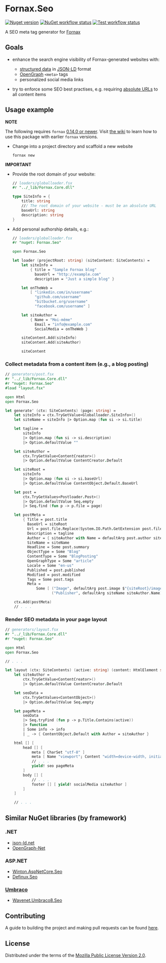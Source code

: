 # Fornax.Seo

[![Nuget version][]][Package host]
[![NuGet workflow status][]][NuGet Workflow]
[![Test workflow status][]][Test Workflow]

A SEO meta tag generator for [Fornax](https://ionide.io/Tools/fornax.html)

## Goals

- enhance the search engine visibility of Fornax-generated websites with:

  + [structured data][] in [JSON-LD](https://json-ld.org) format
  + [OpenGraph](https://ogp.me) `<meta>` tags
  + personalized social media links

- try to enforce some SEO best practises, e.g. requiring [absolute URLs][] to all content items


## Usage example

**NOTE**

The following requires `fornax` [0.14.0 or newer][from nuget.org].
Visit [the wiki] to learn how to use this package with earlier `fornax` versions.

- Change into a project directory and scaffold a new website


      fornax new

**IMPORTANT**

- Provide the root domain of your website:

    ```fsharp
    // loaders/globalloader.fsx
    #r "../_lib/Fornax.Core.dll"

    type SiteInfo = {
        title: string
        /// The root domain of your website - must be an absolute URL
        baseUrl: string
        description: string
    }
    ```

- Add personal authorship details, e.g.:

    ```fsharp
    // loaders/globalloader.fsx
    #r "nuget: Fornax.Seo"

    open Fornax.Seo

    let loader (projectRoot: string) (siteContent: SiteContents) =
        let siteInfo =
            { title = "Sample Fornax blog"
              baseUrl = "http://example.com"
              description = "Just a simple blog" }

        let onTheWeb =
            [ "linkedin.com/in/username"
              "github.com/username"
              "bitbucket.org/username"
              "facebook.com/username" ]

        let siteAuthor =
            { Name = "Moi-même"
              Email = "info@example.com"
              SocialMedia = onTheWeb }

        siteContent.Add(siteInfo)
        siteContent.Add(siteAuthor)

        siteContent
    ```

### Collect metadata from a content item (e.g., a blog posting)

~~~fsharp
// generators/post.fsx
#r "../_lib/Fornax.Core.dll"
#r "nuget: Fornax.Seo"
#load "layout.fsx"

open Html
open Fornax.Seo

let generate' (ctx: SiteContents) (page: string) =
    let siteInfo = ctx.TryGetValue<Globalloader.SiteInfo>()
    let siteName = siteInfo |> Option.map (fun si -> si.title)

    let tagline =
        siteInfo
        |> Option.map (fun si -> si.description)
        |> Option.defaultValue ""

    let siteAuthor =
        ctx.TryGetValue<ContentCreator>()
        |> Option.defaultValue ContentCreator.Default

    let siteRoot =
        siteInfo
        |> Option.map (fun si -> si.baseUrl)
        |> Option.defaultValue ContentObject.Default.BaseUrl

    let post =
        ctx.TryGetValues<Postloader.Post>()
        |> Option.defaultValue Seq.empty
        |> Seq.find (fun p -> p.file = page)

    let postMeta =
        { Title = post.title
          BaseUrl = siteRoot
          Url = post.file.Replace(System.IO.Path.GetExtension post.file, ".html")
          Description = tagline
          Author = { siteAuthor with Name = defaultArg post.author siteAuthor.Name }
          SiteName = siteName
          Headline = Some post.summary
          ObjectType = Some "Blog"
          ContentType = Some "BlogPosting"
          OpenGraphType = Some "article"
          Locale = Some "en-us"
          Published = post.published
          Modified = post.modified
          Tags = Some post.tags
          Meta =
              Some [ ("Image", defaultArg post.image $"{siteRoot}/images/avatar.jpg")
                     ("Publisher", defaultArg siteName siteAuthor.Name) ] }

    ctx.Add(postMeta)
    // . . .
~~~

### Render SEO metadata in your page layout

~~~fsharp
// generators/layout.fsx
#r "../_lib/Fornax.Core.dll"
#r "nuget: Fornax.Seo"

open Html
open Fornax.Seo

// . . .

let layout (ctx: SiteContents) (active: string) (content: HtmlElement seq) =
    let siteAuthor =
        ctx.TryGetValue<ContentCreator>()
        |> Option.defaultValue ContentCreator.Default

    let seoData =
        ctx.TryGetValues<ContentObject>()
        |> Option.defaultValue Seq.empty

    let pageMeta =
        seoData
        |> Seq.tryFind (fun p -> p.Title.Contains(active))
        |> function
        | Some info -> info
        | _ -> { ContentObject.Default with Author = siteAuthor }

    html [] [
        head [] [
            meta [ CharSet "utf-8" ]
            meta [ Name "viewport"; Content "width=device-width, initial-scale=1" ]
            // . . .
            yield! seo pageMeta
        ]
        body [] [
            // . . .
            footer [] [ yield! socialMedia siteAuthor ]
        ]
    ]

    // . . .
~~~


## Similar NuGet libraries (by framework)

### .NET

- [json-ld.net](https://github.com/linked-data-dotnet/json-ld.net)
- [OpenGraph-Net](https://ghorsey.github.io/OpenGraph-Net)

### ASP.NET

- [Winton.AspNetCore.Seo](https://github.com/wintoncode/Winton.AspNetCore.Seo)
- [Definux.Seo](https://github.com/Definux/Seo)

### [Umbraco](https://umbraco.com)

- [Wavenet.Umbraco8.Seo](https://www.nuget.org/packages/Wavenet.Umbraco8.Seo)


## Contributing

A guide to building the project and making pull requests can be found [here](https://github.com/rdipardo/Fornax.Seo/blob/main/CONTRIBUTING.md).


## License

Distributed under the terms of the [Mozilla Public License Version 2.0][].


[structured data]: https://developers.google.com/search/docs/guides/intro-structured-data
[absolute URLs]: https://stackoverflow.com/a/64830732
[the documentation]: https://heredocs.io
[from source]: https://github.com/ionide/Fornax#build-process
[from nuget.org]: https://www.nuget.org/packages/Fornax
[the wiki]: https://github.com/rdipardo/Fornax.Seo/wiki/FAQ#faq

[Nuget version]: https://img.shields.io/nuget/vpre/Fornax.Seo?color=blueviolet&logo=nuget
[Package host]: https://www.nuget.org/packages/Fornax.Seo
[NuGet Workflow]: https://github.com/rdipardo/Fornax.Seo/actions/workflows/nuget.yml
[NuGet workflow status]: https://github.com/rdipardo/Fornax.Seo/actions/workflows/nuget.yml/badge.svg
[Test Workflow]: https://github.com/rdipardo/Fornax.Seo/actions/workflows/ci.yml
[Test workflow status]: https://github.com/rdipardo/Fornax.Seo/actions/workflows/ci.yml/badge.svg

[Fornax CLI tool]: https://github.com/ionide/Fornax
[Mozilla Public License Version 2.0]: https://github.com/rdipardo/Fornax.Seo/blob/main/LICENSE
